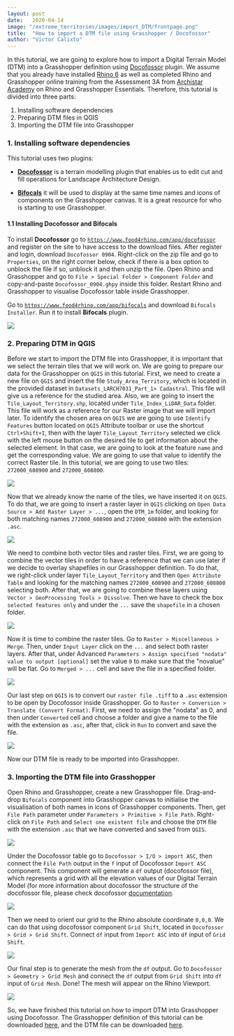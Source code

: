 ```yaml
---
layout: post
date:   2020-04-14
image: "/extreme_territories/images/import_DTM/frontpage.png"
title:  "How to import a DTM file using Grasshopper / Docofossor"
author: "Victor Calixto"
---
```


In this tutorial, we are going to explore how to import a Digital Terrain Model (DTM) into a Grasshopper definition using [Docofossor](https://www.food4rhino.com/app/docofossor) plugin. We assume that you already have installed [Rhino 6](https://www.rhino3d.com/download) as well as completed Rhino and Grasshopper online training from the Assessment 3A from [Archistar Academy](https://academy.archistar.ai/) on Rhino and Grasshopper Essentials.
Therefore, this tutorial is divided into three parts:

1. Installing software dependencies 
1. Preparing DTM files in QGIS
1. Importing the DTM file into Grasshopper

### 1. Installing software dependencies 

This tutorial uses two plugins:

* **[Docofossor](https://www.food4rhino.com/app/docofossor)** is a terrain modelling plugin that enables us to edit cut and fill operations for Landscape Architecture Design.

* **[Bifocals](https://www.food4rhino.com/app/bifocals)** it will be used to display at the same time names and icons of components on the Grasshopper canvas. It is a great resource for who is starting to use Grasshopper.


#### 1.1 Installing Docofossor and Bifocals

To install **Docofossor** go to [`https://www.food4rhino.com/app/docofossor`](https://www.food4rhino.com/app/docofossor) and register on the site to have access to the download files. After register and login, download `Docofossor 0904`. Right-click on the zip file and go to `Properties`, on the right corner below, check if there is a box option to unblock the file if so, unblock it and then unzip the file. Open Rhino and Grasshopper and go to `File > Special Folder > Component Folder` and copy-and-paste `Docofossor_0904.ghpy` inside this folder. Restart Rhino and Grasshopper to visualise Docofossor table inside Grasshopper. 

Go to [`https://www.food4rhino.com/app/bifocals`](https://www.food4rhino.com/app/bifocals) and download `Bifocals Installer`. Run it to install **Bifocals** plugin.

![](/extreme_territories/images/import_DTM/install_docofossor.gif?raw=true)

### 2. Preparing DTM in QGIS

Before we start to import the DTM file into Grasshopper, it is important that we select the terrain tiles that we will work on. We are going to prepare our data for the Grasshopper on `QGIS` in this tutorial. 
First, we need to create a new file on `QGIS` and insert the file `Study_Area_Territory`, which is located in the provided dataset in `Datasets_LARCH7031_Part_1> Cadastral`. This file will give us a reference for the studied area. Also, we are going to insert the `Tile_Layout_Territory.shp`, located under `Tile_Index_LiDAR_Data` folder. This file will work as a reference for our Raster image that we will import later. To identify the chosen area on `QGIS` we are going to use `Identify Features` button located on `QGIS` Attribute toolbar or use the shortcut `Ctrl+Shift+I`, then with the layer `Tile_Layout_Territory` selected we click with the left mouse button on the desired tile to get information about the selected element. In that case, we are going to look at the feature `name` and get the corresponding value. We are going to use that value to identify the correct Raster tile. In this tutorial, we are going to use two tiles: `272000_608900` and `272000_608800`.

![](/extreme_territories/images/import_DTM/find_tile.gif?raw=true)

Now that we already know the name of the tiles, we have inserted it on `QGIS`. To do that, we are going to insert a raster layer in `QGIS` clicking on `Open Data Source > Add Raster Layer > ...`, open the `DTM_1m` folder, and looking for both matching names `272000_608900` and `272000_608800` with the extension `.asc`.

![](/extreme_territories/images/import_DTM/placeDEM.gif?raw=true)

We need to combine both vector tiles and raster tiles. First, we are going to combine the vector tiles in order to have a reference that we can use later if we decide to overlay shapefiles in our Grasshopper definition. To do that, we right-click under layer `Tile_Layout_Territory` and then `Open Attribute Table` and looking for the matching names `272000_608900` and `272000_608800` selecting both. After that, we are going to combine these layers using `Vector > GeoProcessing Tools > Dissolve`. Then we have to check the box `selected features only` and under the `...` save the `shapefile` in a chosen folder.

![](/extreme_territories/images/import_DTM/combine_tile.gif?raw=true)

Now it is time to combine the raster tiles. Go to `Raster > Miscellaneous > Merge`. Then, under `Input Layer` click on the `...` and select both raster layers. After that, under Advanced `Parameters > Assign specified "nodata" value to output [optional]` set the value `0` to make sure that the "novalue" will be flat. Go to `Merged > ...` cell and save the file in a specified folder. 

![](/extreme_territories/images/import_DTM/combine_DEM.gif?raw=true)

Our last step on `QGIS` is to convert our `raster file .tiff` to a `.asc` extension to be open by Docofossor inside Grasshopper. Go to `Raster > Conversion > Translate (Convert Format)`. First, we need to assign the "nodata" as 0, and then under `Converted` cell and choose a folder and give a name to the file with the extension as `.asc`, after that, click in `Run` to convert and save the file. 

![](/extreme_territories/images/import_DTM/dem_asc.gif?raw=true)

Now our DTM file is ready to be imported into Grasshopper.


### 3. Importing the DTM file into Grasshopper

Open Rhino and Grasshopper, create a new Grasshopper file. Drag-and-drop `Bifocals` component into Grasshopper canvas to initialise the visualisation of both names in icons of Grasshopper components. Then, get `File Path` parameter under  `Parameters > Primitive > File Path`. Right-click on `File Path` and `Select one existent file` and choose the `DTM` file with the extension `.asc` that we have converted and saved from `QGIS`.


![](/extreme_territories/images/import_DTM/set_path_file.gif?raw=true)

Under the Docofossor table go to `Docofossor > I/O > import ASC`, then connect the `File Path` output in the `f` input of Docofossor `Import ASC` component. This component will generate a `df` output (docofossor file), which represents a grid with all the elevation values of our Digital Terrain Model (for more information about docofossor the structure of the docofossor file, please check docofossor [documentation](https://github.com/dbt-ethz/docofossor/blob/master/DOCUMENTATION.md).


![](/extreme_territories/images/import_DTM/import_asc.gif?raw=true)

Then we need to orient our grid to the Rhino absolute coordinate `0,0,0`. We can do that using docofossor component `Grid Shift`, located in `Docofossor > Grid > Grid Shift`. Connect `df` input from `Import ASC` into `df` input of `Grid Shift`. 

![](/extreme_territories/images/import_DTM/grid_shift.gif?raw=true)

Our final step is to generate the mesh from the `df` output. Go to `Docofossor > Geometry > Grid Mesh` and connect the `df` output from `Grid Shift` into `df` input of `Grid Mesh`. Done! The mesh will appear on the Rhino Viewport.


![](/extreme_territories/images/import_DTM/grid_mesh.gif?raw=true)

So, we have finished this tutorial on how to import DTM into Grasshopper using Docofossor.
The Grasshopper definition of this tutorial can be downloaded [here](/extreme_territories/assets/import_DTM_docofossor.gh), and the DTM file can be downloaded [here](https://universityofadelaide.box.com/s/3cyhwsrx541o31yp2hggxd6pjkw65z0y).
